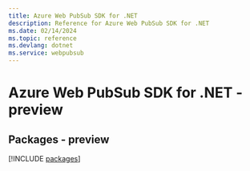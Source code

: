 ```yaml
---
title: Azure Web PubSub SDK for .NET
description: Reference for Azure Web PubSub SDK for .NET
ms.date: 02/14/2024
ms.topic: reference
ms.devlang: dotnet
ms.service: webpubsub
---
```

# Azure Web PubSub SDK for .NET - preview
## Packages - preview
[!INCLUDE [packages](web-pubsub-index.md)]